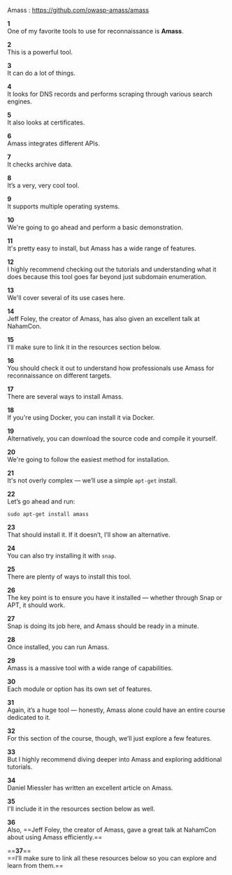 
Amass : https://github.com/owasp-amass/amass




**1**  
One of my favorite tools to use for reconnaissance is **Amass**.

**2**  
This is a powerful tool.

**3**  
It can do a lot of things.

**4**  
It looks for DNS records and performs scraping through various search engines.

**5**  
It also looks at certificates.

**6**  
Amass integrates different APIs.

**7**  
It checks archive data.

**8**  
It’s a very, very cool tool.

**9**  
It supports multiple operating systems.

**10**  
We're going to go ahead and perform a basic demonstration.

**11**  
It's pretty easy to install, but Amass has a wide range of features.

**12**  
I highly recommend checking out the tutorials and understanding what it does because this tool goes far beyond just subdomain enumeration.

**13**  
We'll cover several of its use cases here.

**14**  
Jeff Foley, the creator of Amass, has also given an excellent talk at NahamCon.

**15**  
I'll make sure to link it in the resources section below.

**16**  
You should check it out to understand how professionals use Amass for reconnaissance on different targets.

**17**  
There are several ways to install Amass.

**18**  
If you're using Docker, you can install it via Docker.

**19**  
Alternatively, you can download the source code and compile it yourself.

**20**  
We're going to follow the easiest method for installation.

**21**  
It's not overly complex — we’ll use a simple `apt-get` install.

**22**  
Let’s go ahead and run:

```
sudo apt-get install amass
```

**23**  
That should install it. If it doesn’t, I’ll show an alternative.

**24**  
You can also try installing it with `snap`.

**25**  
There are plenty of ways to install this tool.

**26**  
The key point is to ensure you have it installed — whether through Snap or APT, it should work.

**27**  
Snap is doing its job here, and Amass should be ready in a minute.

**28**  
Once installed, you can run Amass.

**29**  
Amass is a massive tool with a wide range of capabilities.

**30**  
Each module or option has its own set of features.

**31**  
Again, it’s a huge tool — honestly, Amass alone could have an entire course dedicated to it.

**32**  
For this section of the course, though, we’ll just explore a few features.

**33**  
But I highly recommend diving deeper into Amass and exploring additional tutorials.

**34**  
Daniel Miessler has written an excellent article on Amass.

**35**  
I'll include it in the resources section below as well.

**36**  
Also, ==Jeff Foley, the creator of Amass, gave a great talk at NahamCon about using Amass efficiently.==

==**37**==  
==I’ll make sure to link all these resources below so you can explore and learn from them.==
